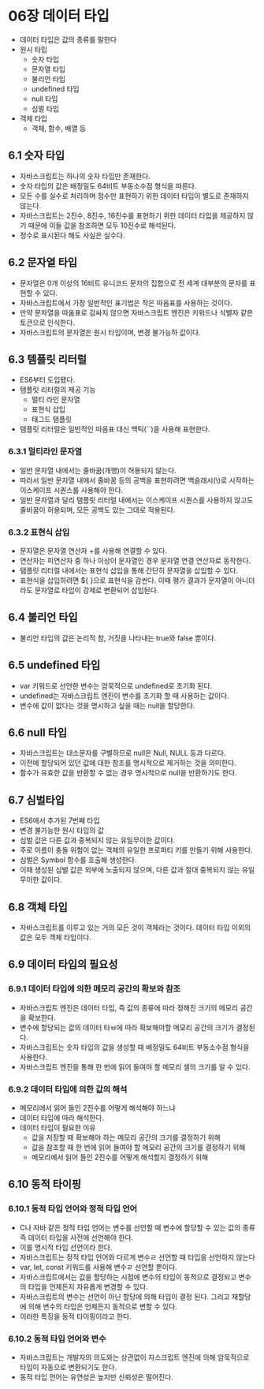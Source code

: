 # 06장 데이터 타입

- 데이터 타입은 값의 종류를 말한다
- 원시 타입
  - 숫자 타입
  - 문자열 타입
  - 불리언 타입
  - undefined 타입
  - null 타입
  - 심벌 타입
- 객체 타입
  - 객체, 함수, 배열 등

## 6.1 숫자 타입

- 자바스크립트는 하나의 숫자 타입만 존재한다.
- 숫자 타입의 값은 배정밀도 64비트 부동소수점 형식을 따른다.
- 모든 수를 실수로 처리하며 정수만 표현하기 위한 데이터 타입이 별도로 존재하지 않는다.
- 자바스크립트는 2진수, 8진수, 16진수를 표현하기 위한 데이터 타입을 제공하지 않기 때문에 이들 값을 참조하면 모두 10진수로 해석된다.
- 정수로 표시된다 해도 사실은 실수다.

## 6.2 문자열 타입

- 문자열은 0개 이상의 16비트 유니코드 문자의 집합으로 전 세계 대부분의 문자를 표현할 수 있다.
- 자바스크립트에서 가장 일반적인 표기법은 작은 따옴표를 사용하는 것이다.
- 만약 문자열을 따옴표로 감싸지 않으면 자바스크립트 엔진은 키워드나 식별자 같은 토큰으로 인식한다.
- 자바스크립트의 문자열은 원시 타입이며, 변경 불가능하 값이다.

## 6.3 템플릿 리터럴

- ES6부터 도입됐다.
- 탬플릿 리터럴의 제공 기능
  - 멀티 라인 문자열
  - 표현식 삽입
  - 태그드 탬플릿
- 탬플릿 리터럴은 일반적인 따옴표 대신 백틱(``)을 사용해 표현한다.

### 6.3.1 멀티라인 문자열

- 일반 문자열 내에서는 줄바꿈(개행)이 허용되지 않는다.
- 따라서 일반 문자열 내에서 줄바꿈 등의 공백을 표현하려면 백슬래시(\\)로 시작하는 이스케이프 시퀀스를 사용해야 한다.
- 일반 문자열과 달리 탬플릿 리터럴 내에서는 이스케이프 시퀀스를 사용하지 않고도 줄바꿈이 허용되며, 모든 공백도 있는 그대로 적용된다.

### 6.3.2 표현식 삽입

- 문자열은 문자열 연산자 +를 사용해 연결할 수 있다.
- 연산자는 피연산자 중 하나 이상이 문자열인 경우 문자열 연결 연산자로 동작한다.
- 탬플릿 리터럴 내에서는 표현식 삽입을 통해 간단히 문자열을 삽입할 수 있다.
- 표현식을 삽입하려면 ${ }으로 표현식을 감싼다. 이때 평가 결과가 문자열이 아니더라도 문자열로 타입이 강제로 변환되어 삽입된다.

## 6.4 불리언 타입

- 불리언 타입의 값은 논리적 참, 거짓을 나타내는 true와 false 뿐이다.

## 6.5 undefined 타입

- var 키워드로 선언한 변수는 암묵적으로 undefined로 초기화 된다.
- undefined는 자바스크립트 엔진이 변수를 초기화 할 때 사용하는 값이다.
- 변수에 값이 없다는 것을 명시하고 싶을 때는 null을 할당한다.

## 6.6 null 타입

- 자바스크립트는 대소문자를 구별하므로 null은 Null, NULL 등과 다르다.
- 이전에 할당되어 있던 값에 대한 참조를 명시적으로 제거하는 것을 의미한다.
- 함수가 유효한 값을 반환할 수 없는 경우 명시적으로 null을 반환하기도 한다.

## 6.7 심벌타입

- ES6에서 추가된 7번째 타입
- 변경 불가능한 원시 타입의 값
- 심벌 값은 다른 값과 중복되지 않는 유일무이한 값이다.
- 주로 이름이 충돌 위험이 없는 객체의 유일한 프로퍼티 키를 만들기 위해 사용한다.
- 심벌은 Symbol 함수를 호출해 생성한다.
- 이때 생성된 심벌 값은 외부에 노출되지 않으며, 다른 값과 절대 중복되지 않는 유일무이한 값이다.

## 6.8 객체 타입

- 자바스크립트를 이루고 있는 거의 모든 것이 객체라는 것이다. 데이터 타입 이외의 값은 모두 객체 타입이다.

## 6.9 데이터 타입의 필요성

### 6.9.1 데이터 타입에 의한 메모리 공간의 확보와 참조

- 자바스크립트 엔진은 데이터 타입, 즉 값의 종류에 따라 정해진 크기의 메모리 공간을 확보한다.
- 변수에 할당되는 값의 데이터 타ㅂ에 따라 확보해야할 메모리 공간의 크기가 결정된다.
- 자바스크립트는 숫자 타입의 값을 생성할 때 배정밀도 64비트 부동소수점 형식을 사용한다.
- 자바스크립트 엔진을 통해 한 번에 읽어 들여야 할 메모리 셀의 크기를 알 수 있다.

### 6.9.2 데이터 타입에 의한 값의 해석

- 메모리에서 읽어 들인 2진수를 어떻게 해석해야 하느냐
- 데이터 타입에 따라 해석한다.
- 데이터 타입이 필요한 이유
  - 값을 저장할 때 확보해야 하는 메모리 공간의 크기를 결정하기 위해
  - 값을 참조할 때 한 번에 읽어 들여야 할 메모리 공간의 크기를 결정하기 위해
  - 메모리에서 읽어 들인 2진수를 어떻게 해석할지 결정하기 위해

## 6.10 동적 타이핑

### 6.10.1 동적 타입 언어와 정적 타입 언어

- C나 자바 같은 정적 타입 언어는 변수를 선언할 때 변수에 할당할 수 있는 값의 종류 즉 데이터 타입을 사전에 선언해야 한다.
- 이를 명시적 타입 선언이라 한다.
- 자바스크립트는 정적 타입 언어와 다르게 변수ㄹ 선언할 때 타입을 선언하지 않는다
- var, let, const 키워드를 사용해 변수ㄹ 선언할 뿐이다.
- 자바스크립트에서는 값을 할당하는 시점에 변수의 타입이 동적으로 결정되고 변수의 타입을 언제든지 자유롭게 변경할 수 있다.
- 자바스크립트의 변수는 선언이 아닌 할당에 의해 타입이 결정 된다. 그리고 재할당에 의해 변수의 타입은 언제든지 동적으로 변할 수 있다.
- 이러한 특징을 동적 타이핑이라고 한다.

### 6.10.2 동적 타입 언어와 변수

- 자바스크립트는 개발자의 의도와는 상관없이 자스크립트 엔진에 의해 암묵적으로 타입이 자동으로 변환되기도 한다.
- 동적 타입 언어는 유연성은 높지만 신뢰성은 떨어진다.
